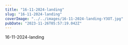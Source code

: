 ```yaml
---
title: "16-11-2024-landing"
slug: "16-11-2024-landing"
coverImage: "../../images/16-11-2024-landing-Y3OT.jpg"
pubDate: "2023-11-26T05:57:19.042Z"
---
```


16-11-2024-landing

